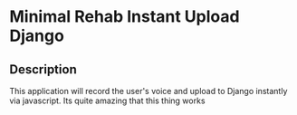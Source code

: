 Minimal Rehab Instant Upload Django
===========================

Description
-----------
This application will record the user's voice and upload to Django instantly via javascript. Its quite amazing that this thing works


